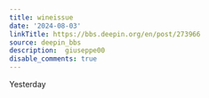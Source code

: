 ```yaml
---
title: wineissue
date: '2024-08-03'
linkTitle: https://bbs.deepin.org/en/post/273966
source: deepin_bbs
description:  giuseppe00 
disable_comments: true
---
```

Yesterday 
